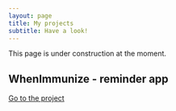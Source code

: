 ```yaml
---
layout: page
title: My projects
subtitle: Have a look!
---
```


This page is under construction at the moment. 

## WhenImmunize - reminder app 
[Go to the project](project-whenimmunize)
